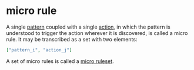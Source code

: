 micro rule
=====

A single [pattern](pattern.md) coupled with a single [action](action.md), in which the pattern is understood to trigger the action wherever it is discovered, is called a micro rule. It may be transcribed as a set with two elements: 


```json
["pattern_i", "action_j"]
```

A set of micro rules is called a [micro ruleset](microRuleset.md).
